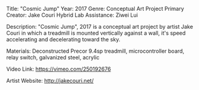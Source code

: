 Title: "Cosmic Jump"
Year: 2017
Genre: Conceptual Art Project 
Primary Creator: Jake Couri
Hybrid Lab Assistance: Ziwei Lui

Description: "Cosmic Jump", 2017 is a conceptual art project by artist Jake Couri in which a treadmill is mounted vertically against a wall, it's speed accelerating and decelerating toward the sky.

Materials: Deconstructed Precor 9.4sp treadmill, microcontroller board, relay switch, galvanized steel, acrylic

Video Link: https://vimeo.com/250192676

Artist Website: http://jakecouri.net/

